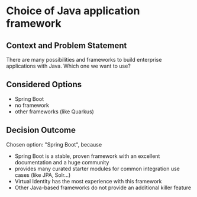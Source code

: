 # Choice of Java application framework 

## Context and Problem Statement
There are many possibilities and frameworks to build enterprise applications with Java.
Which one we want to use?

## Considered Options

* Spring Boot
* no framework
* other frameworks (like Quarkus)

## Decision Outcome

Chosen option: "Spring Boot", because 

* Spring Boot is a stable, proven framework with an excellent documentation and a huge community
* provides many curated starter modules for common integration use cases (like JPA, Solr...)
* Virtual Identity has the most experience with this framework
* Other Java-based frameworks do not provide an additional killer feature  
